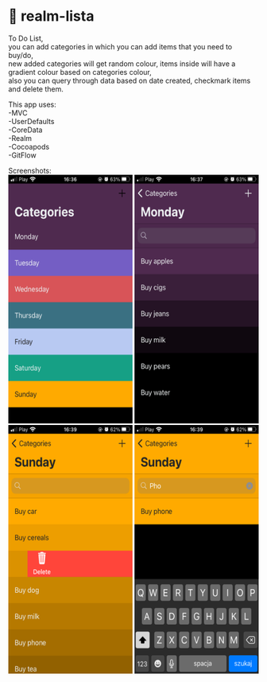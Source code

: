 # 📜 realm-lista<br/>
To Do List,<br/>
you can add categories in which you can add items that you need to buy/do,<br/>
new added categories will get random colour, items inside will have a gradient colour based on categories colour,<br/>
also you can query through data based on date created, checkmark items and delete them.

This app uses:<br/>
-MVC<br/>
-UserDefaults<br/>
-CoreData<br/>
-Realm<br/>
-Cocoapods<br/>
-GitFlow<br/>

Screenshots:<br/>
<img src="Screenshots/realm-1.png" width="250" height="500"/> <img src="Screenshots/realm-2.png" width="250" height="500"/><br/> <img src="Screenshots/realm-3.png" width="250" height="500"/> <img src="Screenshots/realm-4.png" width="250" height="500"/>
